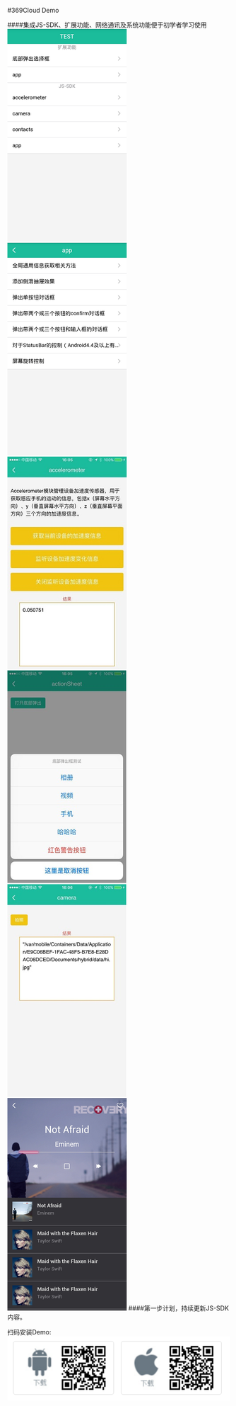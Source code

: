 #369Cloud Demo

####集成JS-SDK、扩展功能、网络通讯及系统功能便于初学者学习使用
![](doc/img/demo-home.png "")
![](doc/img/demo-jssdk-app.png "")
![](doc/img/demo-accelerator.jpg "")
![](doc/img/demo-actionsheet.jpg "")
![](doc/img/demo-camera.jpg "")
![](doc/img/demo-audio.png "")
####第一步计划，持续更新JS-SDK内容。

扫码安装Demo:</br>
![](doc/img/qrcode.png "App Download Url")